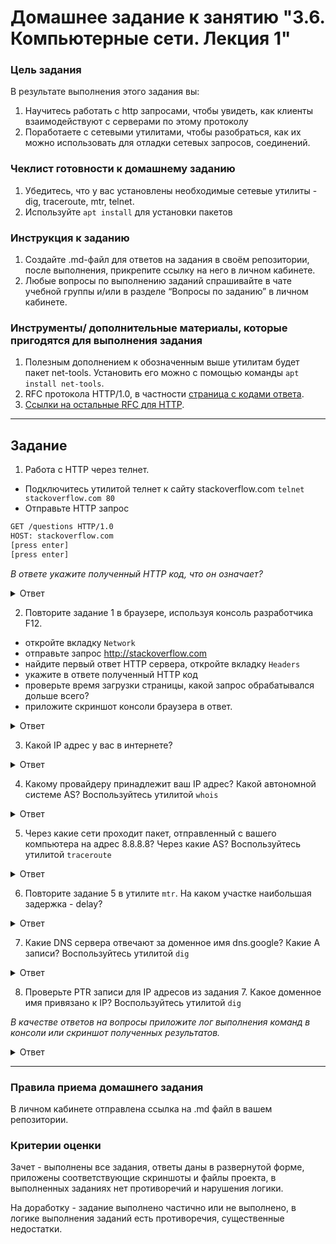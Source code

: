 # Домашнее задание к занятию "3.6. Компьютерные сети. Лекция 1"

### Цель задания

В результате выполнения этого задания вы: 

1. Научитесь работать с http запросами, чтобы увидеть, как клиенты взаимодействуют с серверами по этому протоколу
2. Поработаете с сетевыми утилитами, чтобы разобраться, как их можно использовать для отладки сетевых запросов, соединений.

### Чеклист готовности к домашнему заданию

1. Убедитесь, что у вас установлены необходимые сетевые утилиты - dig, traceroute, mtr, telnet.
2. Используйте `apt install` для установки пакетов


### Инструкция к заданию

1. Создайте .md-файл для ответов на задания в своём репозитории, после выполнения, прикрепите ссылку на него в личном кабинете.
2. Любые вопросы по выполнению заданий спрашивайте в чате учебной группы и/или в разделе “Вопросы по заданию” в личном кабинете.


### Инструменты/ дополнительные материалы, которые пригодятся для выполнения задания

1. Полезным дополнением к обозначенным выше утилитам будет пакет net-tools. Установить его можно с помощью команды `apt install net-tools`.
2. RFC протокола HTTP/1.0, в частности [страница с кодами ответа](https://www.rfc-editor.org/rfc/rfc1945#page-32).
3. [Ссылки на остальные RFC для HTTP](https://blog.cloudflare.com/cloudflare-view-http3-usage/).

------

## Задание

1. Работа c HTTP через телнет.
- Подключитесь утилитой телнет к сайту stackoverflow.com
`telnet stackoverflow.com 80`
- Отправьте HTTP запрос
```bash
GET /questions HTTP/1.0
HOST: stackoverflow.com
[press enter]
[press enter]
```

*В ответе укажите полученный HTTP код, что он означает?*

<details>
<summary>Ответ</summary>

	HTTP/1.1 403 Forbidden
	Доступ запрещен

</details>

2. Повторите задание 1 в браузере, используя консоль разработчика F12.
- откройте вкладку `Network`
- отправьте запрос http://stackoverflow.com
- найдите первый ответ HTTP сервера, откройте вкладку `Headers`
- укажите в ответе полученный HTTP код
- проверьте время загрузки страницы, какой запрос обрабатывался дольше всего?
- приложите скриншот консоли браузера в ответ.

<details>
<summary>Ответ</summary>

	укажите в ответе полученный HTTP код - 200:
		Request URL: https://stackoverflow.com/
		Request Method: GET
		Status Code: 200 
		Remote Address: 151.101.1.69:443
		Referrer Policy: no-referrer-when-downgrade

	Проверьте время загрузки страницы 515 ms
	Дольше всего обрабатывался первый GET запрос - 303 ms

</details>

3. Какой IP адрес у вас в интернете?

<details>
<summary>Ответ</summary>

	Мой внешний IP - 217.15.63.88
	Посмотрел на ресурсе - https://myip.ru/

</details>

4. Какому провайдеру принадлежит ваш IP адрес? Какой автономной системе AS? Воспользуйтесь утилитой `whois`

<details>
<summary>Ответ</summary>

	$ whois -h whois.radb.net 217.15.63.88
	route:          217.15.62.0/23
	origin:         AS201825
	mnt-by:         MNT-ROSPHONE
	created:        2019-02-18T10:05:46Z
	last-modified:  2019-02-18T10:05:46Z
	source:         RIPE
	remarks:        ****************************
	remarks:        * THIS OBJECT IS MODIFIED
	remarks:        * Please note that all data that is generally regarded as personal
	remarks:        * data has been removed from this object.
	remarks:        * To view the original object, please query the RIPE Database at:
	remarks:        * http://www.ripe.net/whois
	remarks:        ****************************

	Провайдер - Ростелеком.
	Автономная система - AS201825
		
	$ whois -h whois.radb.net AS201825
	aut-num:        AS201825
	as-name:        RUSPHONE-AS
	org:            ORG-RO19-RIPE
	import:         from AS28917 action pref=100; accept ANY
	import:         from AS9002 action pref=100; accept ANY
	import:         from AS8631 action pref=100; accept ANY
	export:         to AS28917 announce AS-RUSPHONE
	export:         to AS9002 announce AS-RUSPHONE
	export:         to AS8631 announce AS-RUSPHONE
	admin-c:        DUMY-RIPE
	tech-c:         DUMY-RIPE
	status:         ASSIGNED
	mnt-by:         RIPE-NCC-END-MNT
	mnt-by:         MNT-ROSPHONE
	created:        2014-07-02T11:10:39Z
	last-modified:  2021-07-22T02:23:04Z
	source:         RIPE
	remarks:        ****************************
	remarks:        * THIS OBJECT IS MODIFIED
	remarks:        * Please note that all data that is generally regarded as personal
	remarks:        * data has been removed from this object.
	remarks:        * To view the original object, please query the RIPE Database at:
	remarks:        * http://www.ripe.net/whois
	remarks:        ****************************

</details>

5. Через какие сети проходит пакет, отправленный с вашего компьютера на адрес 8.8.8.8? Через какие AS? Воспользуйтесь утилитой `traceroute`
    
<details>
<summary>Ответ</summary>

	$ traceroute 8.8.8.8
	traceroute to 8.8.8.8 (8.8.8.8), 30 hops max, 60 byte packets
	1  _gateway (10.0.2.2)  0.486 ms  0.327 ms  0.738 ms
	2  router.lan (192.168.88.1)  10.015 ms  12.311 ms  12.035 ms
	3  192.168.1.1 (192.168.1.1)  11.833 ms  11.658 ms  12.242 ms
	4  10.10.10.1 (10.10.10.1)  13.781 ms  13.627 ms  13.464 ms
	5  89.17.35.249 (89.17.35.249)  17.585 ms  17.299 ms  17.164 ms
	6  142.250.169.244 (142.250.169.244)  17.017 ms  12.704 ms  12.442 ms
	7  * * *
	8  72.14.235.226 (72.14.235.226)  8.378 ms 108.170.250.129 (108.170.250.129)  9.253 ms 108.170.250.33 (108.170.250.33)  12.458 ms
	9  108.170.250.34 (108.170.250.34)  11.859 ms 108.170.250.130 (108.170.250.130)  11.161 ms 108.170.250.83 (108.170.250.83)  11.939 ms
	10  142.250.238.214 (142.250.238.214)  28.264 ms 172.253.66.116 (172.253.66.116)  27.817 ms 72.14.234.54 (72.14.234.54)  29.598 ms
	11  142.250.233.0 (142.250.233.0)  30.687 ms 216.239.57.222 (216.239.57.222)  29.615 ms 66.249.95.224 (66.249.95.224)  66.132 ms
	12  172.253.70.49 (172.253.70.49)  34.323 ms 216.239.57.229 (216.239.57.229)  19.675 ms 142.250.209.25 (142.250.209.25)  23.726 ms
	13  * * *
	14  * * *
	15  * * *
	16  * * *
	17  * * *
	18  * * *
	19  * * *
	20  * * *
	21  * * *
	22  dns.google (8.8.8.8)  20.745 ms  20.198 ms  22.062 ms

	AS:
	89.17.35.249 - AS201825
	142.250.169.244 - AS15169
	2.14.235.226 - AS3215
	108.170.250.34 - AS15169
	142.250.238.214 - AS15169
	142.250.233.0 - AS15169
	172.253.70.49 - AS15169

</details>

6. Повторите задание 5 в утилите `mtr`. На каком участке наибольшая задержка - delay?
    
<details>
<summary>Ответ</summary>
 	
	$ mtr 8.8.8.8

	My traceroute  [v0.93]
	vagrant (10.0.2.15)                                                 		                                            2023-04-05T21:00:16+0000
	Keys:  Help   Display mode   Restart statistics   Order of fields quit                                                                                                                          Packets               Pings
	Host                                                                                                                       Loss%   Snt   Last   Avg  Best  Wrst StDev
	1. _gateway                                                                                                                 0.0%    30    1.1   1.4   0.5   2.5   0.5
	2. router.lan                                                                                                               3.3%    30    2.8   5.1   2.1  48.5   8.4
	3. 192.168.1.1                                                                                                              0.0%    29    5.2   7.8   2.8  50.8   9.5
	4. 10.10.10.1                                                                                                               0.0%    29    5.6   9.4   4.5  17.3   3.8
	5. 89.17.35.249                                                                                                             0.0%    29   15.4   8.7   4.3  16.5   3.2
	6. 142.250.169.244                                                                                                          0.0%    29    6.0   9.1   4.9  16.8   3.6
	7. 108.170.250.33                                                                                                           0.0%    29    6.9  10.6   5.3  26.4   5.0
	8. 108.170.250.34                                                                                                           0.0%    29    6.7   8.8   5.2  15.6   1.9
	9. 142.251.238.82                                                                                                           0.0%    29   21.7  25.3  20.8  55.2   6.2
	10. 142.251.238.68                                                                                                           0.0%    29   24.9  30.7  22.6  77.8  12.4
	11. 142.250.232.179                                                                                                          0.0%    29   34.2  29.6  24.8  41.1   4.2
	12. (waiting for reply)
	13. (waiting for reply)
	14. (waiting for reply)
	15. (waiting for reply)
	16. (waiting for reply)
	17. (waiting for reply)
	18. (waiting for reply)
	19. (waiting for reply)
	20. dns.google                                                                                                               0.0%    29   21.0  23.9  20.0  43.9   4.6

	Самая большая задержка на ip 142.251.238.68

</details>

7. Какие DNS сервера отвечают за доменное имя dns.google? Какие A записи? Воспользуйтесь утилитой `dig`
    
<details>
<summary>Ответ</summary>

	dns.google.		882	IN	A	8.8.4.4
	dns.google.		882	IN	A	8.8.8.8
        
</details>

8. Проверьте PTR записи для IP адресов из задания 7. Какое доменное имя привязано к IP? Воспользуйтесь утилитой `dig`

*В качестве ответов на вопросы приложите лог выполнения команд в консоли или скриншот полученных результатов.*
    
<details>
<summary>Ответ</summary>

	К IP 8.8.4.4 и 8.8.8.8 привязана запись dns.google

	# dig -x 8.8.4.4
		
	; <<>> DiG 9.16.1-Ubuntu <<>> -x 8.8.4.4
	;; global options: +cmd
	;; Got answer:
	;; ->>HEADER<<- opcode: QUERY, status: NOERROR, id: 22055
	;; flags: qr rd ra; QUERY: 1, ANSWER: 1, AUTHORITY: 0, ADDITIONAL: 1
		
	;; OPT PSEUDOSECTION:
	; EDNS: version: 0, flags:; udp: 65494
	;; QUESTION SECTION:
	;4.4.8.8.in-addr.arpa.		IN	PTR
		
	;; ANSWER SECTION:
	4.4.8.8.in-addr.arpa.	7127	IN	PTR	dns.google.
		
	;; Query time: 0 msec
	;; SERVER: 127.0.0.53#53(127.0.0.53)
	;; WHEN: Thu Apr 06 17:08:20 UTC 2023
	;; MSG SIZE  rcvd: 73

</details>
    
----

### Правила приема домашнего задания

В личном кабинете отправлена ссылка на .md файл в вашем репозитории.


### Критерии оценки

Зачет - выполнены все задания, ответы даны в развернутой форме, приложены соответствующие скриншоты и файлы проекта, в выполненных заданиях нет противоречий и нарушения логики.

На доработку - задание выполнено частично или не выполнено, в логике выполнения заданий есть противоречия, существенные недостатки. 
